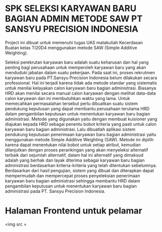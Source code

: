 # SPK SELEKSI KARYAWAN BARU BAGIAN ADMIN METODE SAW PT SANSYU PRECISION INDONESIA

Project ini dibuat untuk memenuhi tugas UAS matakuliah Kecerdasan Buatan kelas TI20D4 menggunakan metode SAW (Simple Additive Weighting). 

Seleksi perekrutan karyawan baru adalah suatu keharusan dan hal yang penting bagi perusahaan untuk memperoleh karyawan baru yang akan menduduki jabatan dalam suatu pekerjaan. Pada saat ini, proses rekrutmen karyawan baru pada PT.Sansyu Precision Indonesia belum dilakukan secara professional. Hal ini terjadi karena tidak ada metode standar yang sistematis untuk menilai kelayakan calon karyawan baru bagian administrasi. Biasanya HRD akan menilai secara manual calon karyawan dengan melihat data-data calon karyawan dan ini membutuhkan waktu yang lama. Untuk memecahkan permasalahan tersebut perlu dibuatkan suatu sistem pendukung keputusan yang dapat membantu perusahaan terutama HRD dalam pengambilan keputusan untuk menentukan karyawan baru bagian administrasi. Metode yang digunakan yaitu dengan membuat kuisioner yang diajukan kepada HRD sebagai penentu bobot kriteria yang pasti untuk calon karyawan baru bagian administrasi. Lalu dibuatlah aplikasi sistem pendukung keputusan penerimaan karyawan baru bagian administrasi yaitu menggunakan metode Simple Additive Weighting (SAW). Metode ini dipilih karena dapat menentukan nilai bobot untuk setiap atribut, kemudian dilanjutkan dengan proses perankingan yang akan menyeleksi alternatif terbaik dari sejumlah alternatif, dalam hal ini alternatif yang dimaksud adalah yang berhak dan layak diterima sebagai karyawan baru bagian administrasi berdasarkan kriteria-kriteria yang telah ditentukan sebelumnya. Berdasarkan dari hasil pengujian, sistem yang dibuat dan diterapkan dapat mempermudah dan mempercepat proses penyeleksian penerimaan karyawan baru bagian administrasi sehingga membantu HRD dalam pengambilan keputusan untuk menentukan karyawan baru bagian administrasi pada PT. Sansyu Precision Indonesia.
# Halaman Frontend untuk pelamar <br>
<img src = 
